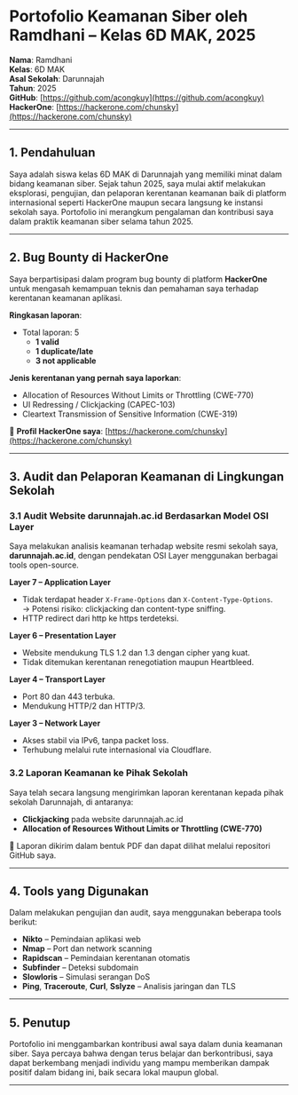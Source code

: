 # Portofolio Keamanan Siber oleh Ramdhani – Kelas 6D MAK, 2025

**Nama**: Ramdhani  
**Kelas**: 6D MAK  
**Asal Sekolah**: Darunnajah  
**Tahun**: 2025  
**GitHub**: [https://github.com/acongkuy](https://github.com/acongkuy)  
**HackerOne**: [https://hackerone.com/chunsky](https://hackerone.com/chunsky)

---

## 1. Pendahuluan

Saya adalah siswa kelas 6D MAK di Darunnajah yang memiliki minat dalam bidang keamanan siber. Sejak tahun 2025, saya mulai aktif melakukan eksplorasi, pengujian, dan pelaporan kerentanan keamanan baik di platform internasional seperti HackerOne maupun secara langsung ke instansi sekolah saya. Portofolio ini merangkum pengalaman dan kontribusi saya dalam praktik keamanan siber selama tahun 2025.

---

## 2. Bug Bounty di HackerOne

Saya berpartisipasi dalam program bug bounty di platform **HackerOne** untuk mengasah kemampuan teknis dan pemahaman saya terhadap kerentanan keamanan aplikasi.

**Ringkasan laporan**:
- Total laporan: 5
  - **1 valid**
  - **1 duplicate/late**
  - **3 not applicable**

**Jenis kerentanan yang pernah saya laporkan**:
- Allocation of Resources Without Limits or Throttling (CWE-770)
- UI Redressing / Clickjacking (CAPEC-103)
- Cleartext Transmission of Sensitive Information (CWE-319)

🔗 **Profil HackerOne saya**: [https://hackerone.com/chunsky](https://hackerone.com/chunsky)

---

## 3. Audit dan Pelaporan Keamanan di Lingkungan Sekolah

### 3.1 Audit Website darunnajah.ac.id Berdasarkan Model OSI Layer

Saya melakukan analisis keamanan terhadap website resmi sekolah saya, **darunnajah.ac.id**, dengan pendekatan OSI Layer menggunakan berbagai tools open-source.

**Layer 7 – Application Layer**  
- Tidak terdapat header `X-Frame-Options` dan `X-Content-Type-Options`.  
  → Potensi risiko: clickjacking dan content-type sniffing.  
- HTTP redirect dari http ke https terdeteksi.

**Layer 6 – Presentation Layer**  
- Website mendukung TLS 1.2 dan 1.3 dengan cipher yang kuat.  
- Tidak ditemukan kerentanan renegotiation maupun Heartbleed.

**Layer 4 – Transport Layer**  
- Port 80 dan 443 terbuka.  
- Mendukung HTTP/2 dan HTTP/3.

**Layer 3 – Network Layer**  
- Akses stabil via IPv6, tanpa packet loss.  
- Terhubung melalui rute internasional via Cloudflare.

### 3.2 Laporan Keamanan ke Pihak Sekolah

Saya telah secara langsung mengirimkan laporan kerentanan kepada pihak sekolah Darunnajah, di antaranya:

- **Clickjacking** pada website darunnajah.ac.id
- **Allocation of Resources Without Limits or Throttling (CWE-770)**

📎 Laporan dikirim dalam bentuk PDF dan dapat dilihat melalui repositori GitHub saya.

---

## 4. Tools yang Digunakan

Dalam melakukan pengujian dan audit, saya menggunakan beberapa tools berikut:

- **Nikto** – Pemindaian aplikasi web
- **Nmap** – Port dan network scanning
- **Rapidscan** – Pemindaian kerentanan otomatis
- **Subfinder** – Deteksi subdomain
- **Slowloris** – Simulasi serangan DoS
- **Ping**, **Traceroute**, **Curl**, **Sslyze** – Analisis jaringan dan TLS

---

## 5. Penutup

Portofolio ini menggambarkan kontribusi awal saya dalam dunia keamanan siber. Saya percaya bahwa dengan terus belajar dan berkontribusi, saya dapat berkembang menjadi individu yang mampu memberikan dampak positif dalam bidang ini, baik secara lokal maupun global.

---

